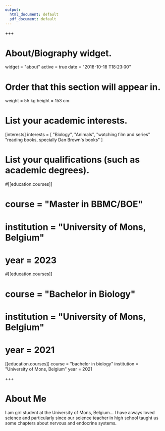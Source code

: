 ```yaml
---
output:
  html_document: default
  pdf_document: default
---
```

+++
# About/Biography widget.
widget = "about"
active = true
date = "2018-10-18 T18:23:00"

# Order that this section will appear in.
weight = 55 kg
height = 153 cm 

# List your academic interests.
[interests]
  interests = [
    "Biology",
    "Animals",
    "watching film and series"
    "reading books, specially Dan Brown's books"
  ]

# List your qualifications (such as academic degrees).
#[[education.courses]]
#  course = "Master in BBMC/BOE"
#  institution = "University of Mons, Belgium"
#  year = 2023

#[[education.courses]]
#  course = "Bachelor in Biology"
#  institution = "University of Mons, Belgium"
#  year = 2021

[[education.courses]]
  course = "bachelor in biology"
  institution = "University of Mons, Belgium"
  year = 2021

+++

# About Me

I am girl student at the University of Mons, Belgium... I have always loved science and particularly since our science teacher in high school taught us some chapters about nervous and endocrine systems. 
